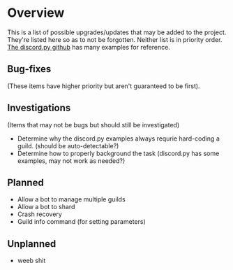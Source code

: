 # Overview
This is a list of possible upgrades/updates that may be added to the project.
They're listed here so as to not be forgotten.  Neither list is in priority
order. [The discord.py github](https://github.com/Rapptz/discord.py/tree/master/examples) has many examples for reference.

## Bug-fixes
(These items have higher priority but aren't guaranteed to be first).

## Investigations
(Items that may not be bugs but should still be investigated)
- Determine why the discord.py examples always requrie hard-coding a guild. (should be auto-detectable?)
- Determine how to properly background the task (discord.py has some examples, may not work as needed?)

## Planned
- Allow a bot to manage multiple guilds
- Allow a bot to shard
- Crash recovery
- Guild info command (for setting parameters)

## Unplanned
- weeb shit